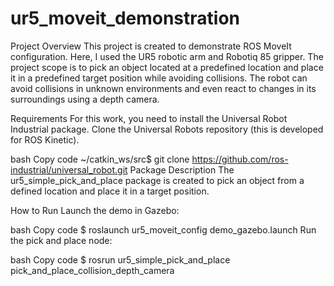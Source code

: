 # ur5_moveit_demonstration
Project Overview
This project is created to demonstrate ROS MoveIt configuration. Here, I used the UR5 robotic arm and Robotiq 85 gripper. The project scope is to pick an object located at a predefined location and place it in a predefined target position while avoiding collisions. The robot can avoid collisions in unknown environments and even react to changes in its surroundings using a depth camera.

Requirements
For this work, you need to install the Universal Robot Industrial package. Clone the Universal Robots repository (this is developed for ROS Kinetic).

bash
Copy code
~/catkin_ws/src$ git clone https://github.com/ros-industrial/universal_robot.git
Package Description
The ur5_simple_pick_and_place package is created to pick an object from a defined location and place it in a target position.

How to Run
Launch the demo in Gazebo:

bash
Copy code
$ roslaunch ur5_moveit_config demo_gazebo.launch
Run the pick and place node:

bash
Copy code
$ rosrun ur5_simple_pick_and_place pick_and_place_collision_depth_camera
